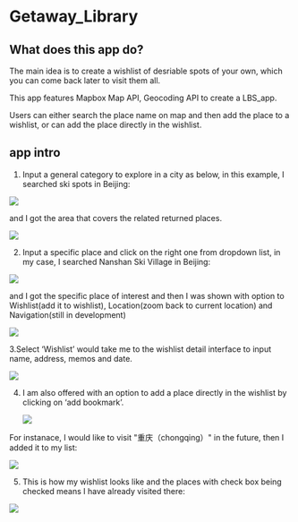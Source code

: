 # Getaway_Library

## What does this app do?

The main idea is to create a wishlist of desriable spots of your own, which you can come back later to visit them all.

This app features Mapbox Map API, Geocoding API to create a LBS_app.

Users can either search the place name on map and then add the place to a wishlist, or can add the place directly in the wishlist.

## app intro

1. Input a general category to explore in a city as below, in this example, I searched ski spots in Beijing:

![](https://github.com/AlisonGou/Getaway_Library/blob/wishlist/location/screenshot/generalsearch.png)

and I got the area that covers the related returned places.

![](https://github.com/AlisonGou/Getaway_Library/blob/wishlist/location/screenshot/generalsearchreturn.png)

2. Input a specific place and click on the right one from dropdown list, in my case, I searched Nanshan Ski Village in Beijing:

![](https://github.com/AlisonGou/Getaway_Library/blob/wishlist/location/screenshot/specificsearch.png)

and I got the specific place of interest and then I was shown with option to Wishlist(add it to wishlist), Location(zoom back to current location) and Navigation(still in development)

![](https://github.com/AlisonGou/Getaway_Library/blob/wishlist/location/screenshot/specificsearchreturn.png)

3.Select ‘Wishlist’ would take me to the wishlist detail interface to input name, address, memos and date.

![](https://github.com/AlisonGou/Getaway_Library/blob/wishlist/location/screenshot/placedetail.png)

4. I am also offered with an option to add a place directly in the wishlist by clicking on ‘add bookmark’.

   ![](https://github.com/AlisonGou/Getaway_Library/blob/wishlist/location/screenshot/wishlistmenu.png)

For instanace, I would like to visit "重庆（chongqing）" in the future, then I added it to my list:

![](https://github.com/AlisonGou/Getaway_Library/blob/wishlist/location/screenshot/addplace.png)

5. This is how my wishlist looks like and the places with check box being checked means I have already visited there:

![](https://github.com/AlisonGou/Getaway_Library/blob/wishlist/location/screenshot/wishlist.png)